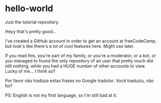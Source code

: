 # hello-world
Just the tutorial repository.

Heyy that's pretty good...

I've created a GitHub account in order to get an account at freeCodeCamp, but look's like there's a lot of cool features here.
Might use later.

If you read this, you're part of my family, or you're a moderator, or a bot, or you managed to found the only repository of an user that pretty much did still nothing, while you had a HUGE number of other accounts to view.
Lucky of me... I think so?

Por favor não traduza estas frases no Google tradutor. Você traduziu, não foi?

PS: English is not my first language, so I'm still bad at it.
